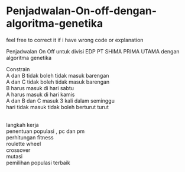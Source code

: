 # Penjadwalan-On-off-dengan-algoritma-genetika

feel free to correct it if i have wrong code or explanation

Penjadwalan On Off untuk divisi EDP PT SHIMA PRIMA UTAMA dengan algoritma genetika

Constrain <br>
A dan B tidak boleh tidak masuk barengan<br>
A dan C tidak boleh tidak masuk barengan<br>
B harus masuk di hari sabtu<br>
A harus masuk di hari kamis<br>
A dan B dan C masuk 3 kali dalam seminggu<br>
hari tidak masuk tidak boleh berturut turut<br><br>

langkah kerja<br>
penentuan populasi , pc dan pm<br>
perhitungan fitness<br>
roulette wheel<br>
crossover<br>
mutasi<br>
pemilihan populasi terbaik<br>
